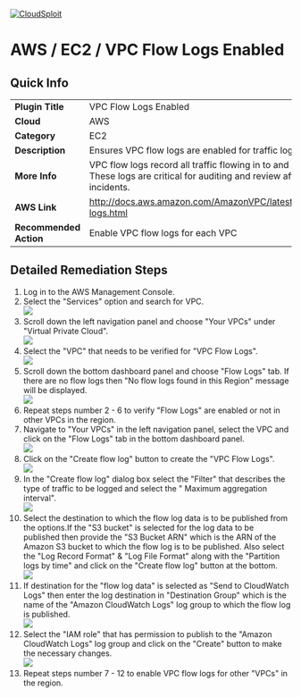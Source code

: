 [![CloudSploit](https://cloudsploit.com/img/logo-new-big-text-100.png "CloudSploit")](https://cloudsploit.com)

# AWS / EC2 / VPC Flow Logs Enabled

## Quick Info

| | |
|-|-|
| **Plugin Title** | VPC Flow Logs Enabled |
| **Cloud** | AWS |
| **Category** | EC2 |
| **Description** | Ensures VPC flow logs are enabled for traffic logging |
| **More Info** | VPC flow logs record all traffic flowing in to and out of a VPC. These logs are critical for auditing and review after security incidents. |
| **AWS Link** | http://docs.aws.amazon.com/AmazonVPC/latest/UserGuide/flow-logs.html |
| **Recommended Action** | Enable VPC flow logs for each VPC |

## Detailed Remediation Steps
1. Log in to the AWS Management Console.
2. Select the "Services" option and search for VPC. </br> <img src="/resources/aws/ec2/vpc-flow-logs-enabled/step2.png"/>
3. Scroll down the left navigation panel and choose "Your VPCs" under "Virtual Private Cloud". </br> <img src="/resources/aws/ec2/vpc-flow-logs-enabled/step3.png"/>
4. Select the "VPC" that needs to be verified for "VPC Flow Logs". </br> <img src="/resources/aws/ec2/vpc-flow-logs-enabled/step4.png"/>
5. Scroll down the bottom dashboard panel and choose "Flow Logs" tab. If there are no flow logs then "No flow logs found in this Region" message will be displayed. </br> <img src="/resources/aws/ec2/vpc-flow-logs-enabled/step5.png"/>
6. Repeat steps number 2 - 6 to verify "Flow Logs" are enabled or not in other VPCs in the region. </br>
7. Navigate to "Your VPCs" in the left navigation panel, select the VPC and click on the "Flow Logs" tab in the bottom dashboard panel.</br> <img src="/resources/aws/ec2/vpc-flow-logs-enabled/step7.png"/>
8. Click on the "Create flow log" button to create the "VPC Flow Logs". </br> <img src="/resources/aws/ec2/vpc-flow-logs-enabled/step8.png"/>
9. In the "Create flow log" dialog box select the "Filter" that describes the type of traffic to be logged and select the " Maximum aggregation interval".</br> <img src="/resources/aws/ec2/vpc-flow-logs-enabled/step9.png"/>
10. Select the destination to which the flow log data is to be published from the options.If the "S3 bucket" is selected for the log data to be published then provide the "S3 Bucket ARN" which is the ARN of the Amazon S3 bucket to which the flow log is to be published. Also select the "Log Record Format" & "Log File Format" along with the "Partition logs by time" and click on the "Create flow log" button at the bottom. </br> <img src="/resources/aws/ec2/vpc-flow-logs-enabled/step10.png"/>
11. If destination for the "flow log data" is selected as "Send to CloudWatch Logs" then enter the log destination in "Destination Group" which is the name of the "Amazon CloudWatch Logs" log group to which the flow log is published.</br> <img src="/resources/aws/ec2/vpc-flow-logs-enabled/step11.png"/>
12. Select the "IAM role" that has permission to publish to the "Amazon CloudWatch Logs" log group and click on the "Create" button to make the necessary changes. </br> <img src="/resources/aws/ec2/vpc-flow-logs-enabled/step12.png"/>
13. Repeat steps number 7 - 12 to enable VPC flow logs for other "VPCs" in the region.</br>
